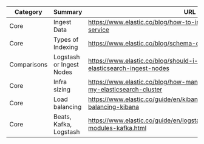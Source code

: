 | Category  | Summary  | URL  |
|---|---|---|
| Core  | Ingest Data  | https://www.elastic.co/blog/how-to-ingest-data-into-elasticsearch-service  |
| Core  | Types of Indexing  | https://www.elastic.co/blog/schema-on-write-vs-schema-on-read  |
| Comparisons  | Logstash or Ingest Nodes  | https://www.elastic.co/blog/should-i-use-logstash-or-elasticsearch-ingest-nodes  |
| Core | Infra sizing| https://www.elastic.co/blog/how-many-shards-should-i-have-in-my-elasticsearch-cluster |
| Core | Load balancing| https://www.elastic.co/guide/en/kibana/current/production.html#load-balancing-kibana |
| Core | Beats, Kafka, Logstash| https://www.elastic.co/guide/en/logstash/current/use-filebeat-modules-kafka.html |
